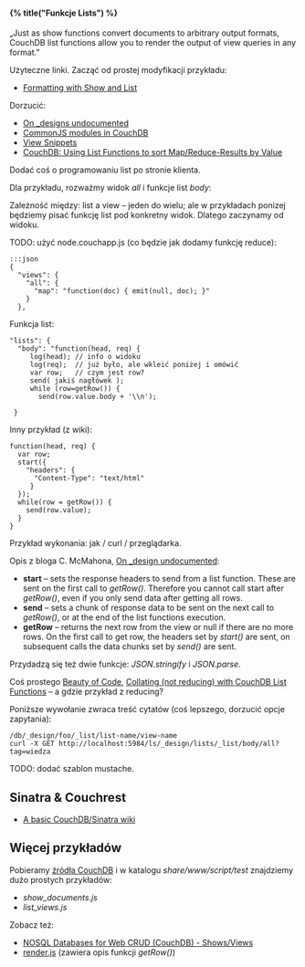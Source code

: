 #### {% title("Funkcje Lists") %}

„Just as show functions convert documents to arbitrary output formats,
CouchDB list functions allow you to render the output of view queries
in any format.”

Użyteczne linki. Zacząć od prostej modyfikacji przykładu:

* [Formatting with Show and List](http://wiki.apache.org/couchdb/Formatting_with_Show_and_List)

Dorzucić:

* [On _designs undocumented](http://caolanmcmahon.com/posts/commonjs_modules_in_couchdb#/posts/on__designs_undocumented/uid%3D738)
* [CommonJS modules in CouchDB](http://caolanmcmahon.com/posts/commonjs_modules_in_couchdb#/posts/commonjs_modules_in_couchdb)
* [View Snippets](http://wiki.apache.org/couchdb/View_Snippets)
* [CouchDB: Using List Functions to sort Map/Reduce-Results by Value](http://geekiriki.blogspot.com/2010/08/couchdb-using-list-functions-to-sort.html)

Dodać coś o programowaniu list po stronie klienta.

Dla przykładu, rozważmy widok *all* i funkcje list *body*:

Zależność między: list a view – jeden do wielu; ale w przykładach ponizej będziemy
pisać funkcję list pod konkretny widok. Dlatego zaczynamy od widoku.

TODO: użyć node.couchapp.js (co będzie jak dodamy funkcję reduce):

    :::json
    {
      "views": {
        "all": {
          "map": "function(doc) { emit(null, doc); }"
        }
      },

Funkcja list:

    "lists": {
      "body": "function(head, req) {
         log(head); // info o widoku
         log(req);  // już było, ale wkleić poniżej i omówić
         var row;   // czym jest row?
         send( jakiś nagłówek );
         while (row=getRow()) {
           send(row.value.body + '\\n');

     }

Inny przykład (z wiki):

    function(head, req) {
      var row;
      start({
        "headers": {
          "Content-Type": "text/html"
         }
      });
      while(row = getRow()) {
        send(row.value);
      }
    }

Przykład wykonania: jak / curl / przeglądarka.


Opis z bloga C. McMahona, [On _design undocumented](http://caolanmcmahon.com/posts/on__designs_undocumented):

* **start** – sets the response headers to send from a list
  function. These are sent on the first call to *getRow()*. Therefore
  you cannot call start after *getRow()*, even if you only send data
  after getting all rows.
* **send** – sets a chunk of response data to be sent on the next call
  to *getRow()*, or at the end of the list functions execution.
* **getRow** – returns the next row from the view or null if there are
  no more rows. On the first call to get row, the headers set by
  *start()* are sent, on subsequent calls the data chunks set by *send()*
  are sent.

Przydadzą się też dwie funkcje: *JSON.stringify* i *JSON.parse*.


Coś prostego [Beauty of Code](http://beauty-of-code.de/2010/07/complex-joins-in-couchdb/),
[Collating (not reducing) with CouchDB List Functions](http://japhr.blogspot.com/2010/02/collating-not-reducing-with-couchdb.html)
– a gdzie przykład z reducing?

Poniższe wywołanie zwraca treść cytatów (coś lepszego, dorzucić opcje zapytania):

    /db/_design/foo/_list/list-name/view-name
    curl -X GET http://localhost:5984/ls/_design/lists/_list/body/all?tag=wiedza

TODO: dodać szablon mustache.



## Sinatra & Couchrest

* [A basic CouchDB/Sinatra wiki](http://github.com/benatkin/weaky)


## Więcej przykładów

Pobieramy [źródła CouchDB](http://couchdb.apache.org/community/code.html)
i w katalogu *share/www/script/test* znajdziemy dużo prostych przykładów:

* *show_documents.js*
* *list_views.js*

Zobacz też:

* [NOSQL Databases for Web CRUD (CouchDB) - Shows/Views](http://java.dzone.com/articles/nosql-databases-web-crud)
* [render.js](http://svn.apache.org/viewvc/couchdb/trunk/share/server/render.js?view=markup)
  (zawiera opis funkcji *getRow()*)
